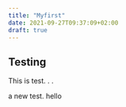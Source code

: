 ```yaml
---
title: "Myfirst"
date: 2021-09-27T09:37:09+02:00
draft: true
---
```


## Testing

This is test.
.
.

a new test.
hello